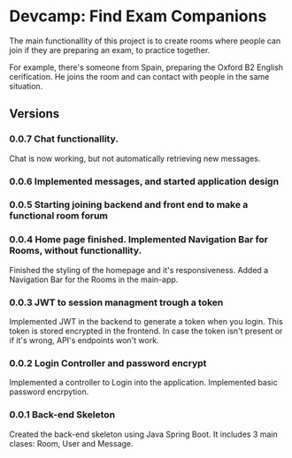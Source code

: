 # Devcamp: Find Exam Companions

The main functionallity of this project is to create rooms where people can join if they are preparing an exam, to practice together.

For example, there's someone from Spain, preparing the Oxford B2 English cerification. He joins the room and can contact with people in the same situation.

## Versions

### 0.0.7 Chat functionallity.

Chat is now working, but not automatically retrieving new messages.

### 0.0.6 Implemented messages, and started application design

### 0.0.5 Starting joining backend and front end to make a functional room forum

### 0.0.4 Home page finished. Implemented Navigation Bar for Rooms, without functionallity.

Finished the styling of the homepage and it's responsiveness. Added a Navigation Bar for the Rooms in the main-app.

### 0.0.3 JWT to session managment trough a token

Implemented JWT in the backend to generate a token when you login. This token is stored encrypted in the frontend. In case the token isn't present or if it's wrong, API's endpoints won't work.

### 0.0.2 Login Controller and password encrypt

Implemented a controller to Login into the application. Implemented basic password encrpytion.

### 0.0.1 Back-end Skeleton

Created the back-end skeleton using Java Spring Boot. It includes 3 main clases: Room, User and Message.

